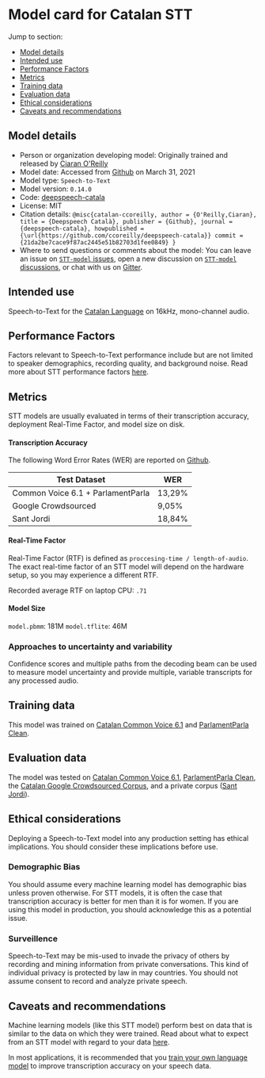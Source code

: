 # Model card for Catalan STT

Jump to section:

- [Model details](#model-details)
- [Intended use](#intended-use)
- [Performance Factors](#performance-factors)
- [Metrics](#metrics)
- [Training data](#training-data)
- [Evaluation data](#evaluation-data)
- [Ethical considerations](#ethical-considerations)
- [Caveats and recommendations](#caveats-and-recommendations)

## Model details

- Person or organization developing model: Originally trained and released by [Ciaran O'Reilly](https://github.com/ccoreilly)
- Model date: Accessed from [Github](https://github.com/ccoreilly/deepspeech-catala/releases/tag/0.14.0) on March 31, 2021
- Model type: `Speech-to-Text`
- Model version: `0.14.0`
- Code: [deepspeech-catala](https://github.com/ccoreilly/deepspeech-catala)
- License: MIT
- Citation details: `@misc{catalan-ccoreilly,
author = {O'Reilly,Ciaran},
title = {Deepspeech Català},
publisher = {Github},
journal = {deepspeech-catala},
howpublished = {\url{https://github.com/ccoreilly/deepspeech-catala}}
commit = {21da2be7cace9f87ac2445e51b82703d1fee0849}
}`
- Where to send questions or comments about the model: You can leave an issue on [`STT-model` issues](https://github.com/coqui-ai/STT-models/issues), open a new discussion on [`STT-model` discussions](https://github.com/coqui-ai/STT-models/discussions), or chat with us on [Gitter](https://gitter.im/coqui-ai/).

## Intended use

Speech-to-Text for the [Catalan Language](https://en.wikipedia.org/wiki/catalan_language) on 16kHz, mono-channel audio.

## Performance Factors

Factors relevant to Speech-to-Text performance include but are not limited to speaker demographics, recording quality, and background noise. Read more about STT performance factors [here](https://stt.readthedocs.io/en/latest/DEPLOYMENT.html#how-will-a-model-perform-on-my-data).

## Metrics

STT models are usually evaluated in terms of their transcription accuracy, deployment Real-Time Factor, and model size on disk.

#### Transcription Accuracy

The following Word Error Rates (WER) are reported on [Github](https://github.com/ccoreilly/deepspeech-catala#wer-del-dataset-test-de-cada-model).

|Test Dataset | WER|
|-------------|----|
|Common Voice 6.1 + ParlamentParla | 13,29\%|
|Google Crowdsourced | 9,05\%|
|Sant Jordi | 18,84\%|

#### Real-Time Factor

Real-Time Factor (RTF) is defined as `proccesing-time / length-of-audio`. The exact real-time factor of an STT model will depend on the hardware setup, so you may experience a different RTF.

Recorded average RTF on laptop CPU: `.71`

#### Model Size

`model.pbmm`: 181M
`model.tflite`: 46M

### Approaches to uncertainty and variability

Confidence scores and multiple paths from the decoding beam can be used to measure model uncertainty and provide multiple, variable transcripts for any processed audio.

## Training data

This model was trained on [Catalan Common Voice 6.1](commonvoice.mozilla.org/datasets) and [ParlamentParla Clean](https://www.openslr.org/59/).

## Evaluation data

The model was tested on [Catalan Common Voice 6.1](commonvoice.mozilla.org/datasets), [ParlamentParla Clean](https://www.openslr.org/59/), the [Catalan Google Crowdsourced Corpus](https://www.openslr.org/69/), and a private corpus ([Sant Jordi](https://github.com/ccoreilly/deepspeech-catala#corpus-emprats)).

## Ethical considerations

Deploying a Speech-to-Text model into any production setting has ethical implications. You should consider these implications before use.

### Demographic Bias

You should assume every machine learning model has demographic bias unless proven otherwise. For STT models, it is often the case that transcription accuracy is better for men than it is for women. If you are using this model in production, you should acknowledge this as a potential issue.

### Surveillence

Speech-to-Text may be mis-used to invade the privacy of others by recording and mining information from private conversations. This kind of individual privacy is protected by law in may countries. You should not assume consent to record and analyze private speech.

## Caveats and recommendations

Machine learning models (like this STT model) perform best on data that is similar to the data on which they were trained. Read about what to expect from an STT model with regard to your data [here](https://stt.readthedocs.io/en/latest/DEPLOYMENT.html#how-will-a-model-perform-on-my-data). 

In most applications, it is recommended that you [train your own language model](https://stt.readthedocs.io/en/latest/LANGUAGE_MODEL.html) to improve transcription accuracy on your speech data.
